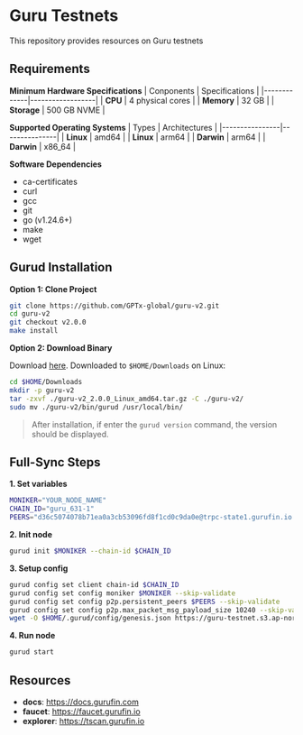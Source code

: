 # Guru Testnets
This repository provides resources on Guru testnets

## Requirements
**Minimum Hardware Specifications**
| Conponents  | Specifications   |
|-------------|------------------|
| **CPU**     | 4 physical cores |
| **Memory**  | 32 GB            |
| **Storage** | 500 GB NVME      |

**Supported Operating Systems**
| Types          | Architectures |
|----------------|---------------|
| **Linux**      | amd64         |
| **Linux**      | arm64         |
| **Darwin**     | arm64         |
| **Darwin**     | x86_64        |

**Software Dependencies**
- ca-certificates
- curl
- gcc
- git
- go (v1.24.6+)
- make
- wget

## Gurud Installation
**Option 1: Clone Project**
```bash
git clone https://github.com/GPTx-global/guru-v2.git
cd guru-v2
git checkout v2.0.0
make install
```

**Option 2: Download Binary**

Download [here](https://github.com/GPTx-global/guru-v2/releases/tag/v2.0.0).
Downloaded to `$HOME/Downloads` on Linux:
```bash
cd $HOME/Downloads
mkdir -p guru-v2
tar -zxvf ./guru-v2_2.0.0_Linux_amd64.tar.gz -C ./guru-v2/
sudo mv ./guru-v2/bin/gurud /usr/local/bin/
```

>After installation, if enter the `gurud version` command, the version should be displayed.

## Full-Sync Steps
**1. Set variables**
```bash
MONIKER="YOUR_NODE_NAME"
CHAIN_ID="guru_631-1"
PEERS="d36c5074078b71ea0a3cb53096fd8f1cd0c9da0e@trpc-state1.gurufin.io:26656,fcb10968c4877f1747e55d1d8bd71a9cd7754122@trpc-state2.gurufin.io:26656"
```

**2. Init node**
```bash
gurud init $MONIKER --chain-id $CHAIN_ID
```

**3. Setup config**
```bash
gurud config set client chain-id $CHAIN_ID
gurud config set config moniker $MONIKER --skip-validate
gurud config set config p2p.persistent_peers $PEERS --skip-validate
gurud config set config p2p.max_packet_msg_payload_size 10240 --skip-validate
wget -O $HOME/.gurud/config/genesis.json https://guru-testnet.s3.ap-northeast-2.amazonaws.com/genesis_guru_testnet_20250903.json
```

**4. Run node**
```bash
gurud start
```

## Resources
- **docs**: <https://docs.gurufin.com>
- **faucet**: <https://faucet.gurufin.io>
- **explorer**: <https://tscan.gurufin.io>

